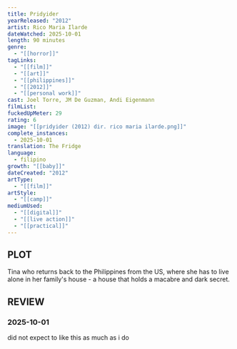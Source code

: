 ```yaml
---
title: Pridyider
yearReleased: "2012"
artist: Rico Maria Ilarde
dateWatched: 2025-10-01
length: 90 minutes
genre:
  - "[[horror]]"
tagLinks:
  - "[[film]]"
  - "[[art]]"
  - "[[philippines]]"
  - "[[2012]]"
  - "[[personal work]]"
cast: Joel Torre, JM De Guzman, Andi Eigenmann
filmList:
fuckedUpMeter: 29
rating: 6
image: "[[pridyider (2012) dir. rico maria ilarde.png]]"
complete_instances:
  - 2025-10-01
translation: The Fridge
language:
  - filipino
growth: "[[baby]]"
dateCreated: "2012"
artType:
  - "[[film]]"
artStyle:
  - "[[camp]]"
mediumUsed:
  - "[[digital]]"
  - "[[live action]]"
  - "[[practical]]"
---
```

## PLOT

Tina who returns back to the Philippines from the US, where she has to live alone in her family's house - a house that holds a macabre and dark secret.
## REVIEW

### 2025-10-01

did not expect to like this as much as i do